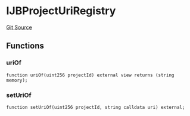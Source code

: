 # IJBProjectUriRegistry
[Git Source](https://github.com/Bananapus/nana-core/blob/2998dca2fbd2658e2c8791d6dc8348147d69e28e/src/interfaces/IJBProjectUriRegistry.sol)


## Functions
### uriOf


```solidity
function uriOf(uint256 projectId) external view returns (string memory);
```

### setUriOf


```solidity
function setUriOf(uint256 projectId, string calldata uri) external;
```


